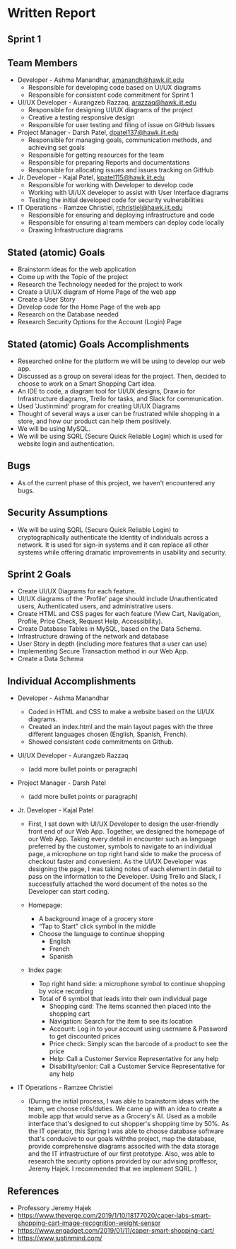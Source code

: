 # Written Report

## Sprint 1

## Team Members

* Developer - Ashma Manandhar, amanandh@hawk.iit.edu
  * Responsible for developing code based on UI/UX diagrams
  * Responsible for consistent code commitment for Sprint 1
* UI/UX Developer - Aurangzeb Razzaq, arazzaq@hawk.iit.edu
  * Responsible for designing UI/UX diagrams of the project
  * Creative a testing responsive design
  * Responsible for user testing and filing of issue on GitHub Issues
* Project Manager - Darsh Patel, dpatel137@hawk.iit.edu
  * Responsible for managing goals, communication methods, and achieving set goals
  * Responsible for getting resources for the team
  * Responsible for preparing Reports and documentations
  * Responsible for allocating issues and issues tracking on GitHub
* Jr. Developer - Kajal Patel, kpatel115@hawk.iit.edu
  * Responsible for working with Developer to develop code 
  * Working with UI/UX developer to assist with User Interface diagrams
  * Testing the initial developed code for security vulnerabilities
* IT Operations - Ramzee Christiel, rchristiel@hawk.iit.edu
  * Responsible for ensuring and deploying infrastructure and code
  * Responsible for ensuring al team members can deploy code locally
  * Drawing Infrastructure diagrams 

## Stated (atomic) Goals

* Brainstorm ideas for the web application
* Come up with the Topic of the project
* Research the Technology needed for the project to work
* Create a UI/UX diagram of Home Page of the web app
* Create a User Story
* Develop code for the Home Page of the web app
* Research on the Database needed 
* Research Security Options for the Account (Login) Page

## Stated (atomic) Goals Accomplishments
* Researched online for the platform we will be using to develop our web app.
* Discussed as a group on several ideas for the project. Then, decided to choose to work on a Smart Shopping Cart idea.
* An IDE to code, a diagram tool for UI/UX designs, Draw.io for Infrastructure diagrams, Trello for tasks, and Slack for communication.
* Used 'Justinmind' program for creating UI/UX Diagrams
* Thought of several ways a user can be frustrated while shopping in a store, and how our product can help them positively. 
* We will be using MySQL.
* We will be using SQRL (Secure Quick Reliable Login) which is used for website login and authentication.  

## Bugs
* As of the current phase of this project, we haven't encountered any bugs.

## Security Assumptions
* We will be using SQRL (Secure Quick Reliable Login) to cryptographically authenticate the identity of individuals across a network. It is used for sign-in systems and it can replace all other systems while offering dramatic improvements in usability and security.

## Sprint 2 Goals
* Create UI/UX Diagrams for each feature.
* UI/UX diagrams of the 'Profile' page should include Unauthenticated users, Authenticated users, and administrative users.
* Create HTML and CSS pages for each feature (View Cart, Navigation, Profile, Price Check, Request Help, Accessibility). 
* Create Database Tables in MySQL, based on the Data Schema.
* Infrastructure drawing of the network and database
* User Story in depth (including more features that a user can use) 
* Implementing Secure Transaction method in our Web App.
* Create a Data Schema

## Individual Accomplishments
* Developer - Ashma Manandhar
  * Coded in HTML and CSS to make a website based on the UI/UX diagrams. 
  * Created an index.html and the main layout pages with the three different languages chosen (English, Spanish, French).
  * Showed consistent code commitments on Github.
* UI/UX Developer - Aurangzeb Razzaq
  * (add more bullet points or paragraph)
* Project Manager - Darsh Patel
  * (add more bullet points or paragraph)
* Jr. Developer - Kajal Patel
  * First, I sat down with UI/UX Developer to design the user-friendly front end of our Web App. Together, we designed the homepage of our Web App. Taking every detail in encounter such as language preferred by the customer, symbols to navigate to an individual page, a microphone on top right hand side to make the process of checkout faster and convenient. As the UI/UX Developer was designing the page, I was taking notes of each element in detail to pass on the information to the Developer. Using Trello and Slack, I successfully attached the word document of the notes so the Developer can start coding. 

  * Homepage: 
    * A background image of a grocery store
    * “Tap to Start” click symbol in the middle 
    * Choose the language to continue shopping 
      * English
      * French
      * Spanish 
  * Index page:
    * Top right hand side: a microphone symbol to continue shopping by voice recording
    * Total of 6 symbol that leads into their own individual page
      * Shopping card: The items scanned then placed into the shopping cart
      * Navigation: Search for the item to see its location 
      * Account: Log in to your account using username & Password to get discounted prices
      * Price check: Simply scan the barcode of a product to see the price
      * Help: Call a Customer Service Representative for any help
      * Disability/senior: Call a Customer Service Representative for any help  

* IT Operations - Ramzee Christiel
  * (During the initial process, I was able to brainstorm ideas with the team, we choose rolls/duties. We came up with an idea to create a mobile app that would serve as a Grocery's AI. Used as a mobile interface that's designed to cut shopper's shopping time by 50%. As the IT operator, this Spring I was able to choose database software that's conducive to our goals withthe project, map the database, provide comprehensive diagrams associted with the data storage and the IT infrastructure of our first prototype. Also, was able to research the security options provided by our advising proffesor, Jeremy Hajek. I recommended that we implement SQRL. )

## References
* Professory Jeremy Hajek
* https://www.theverge.com/2019/1/10/18177020/caper-labs-smart-shopping-cart-image-recognition-weight-sensor
* https://www.engadget.com/2019/01/11/caper-smart-shopping-cart/
* https://www.justinmind.com/
